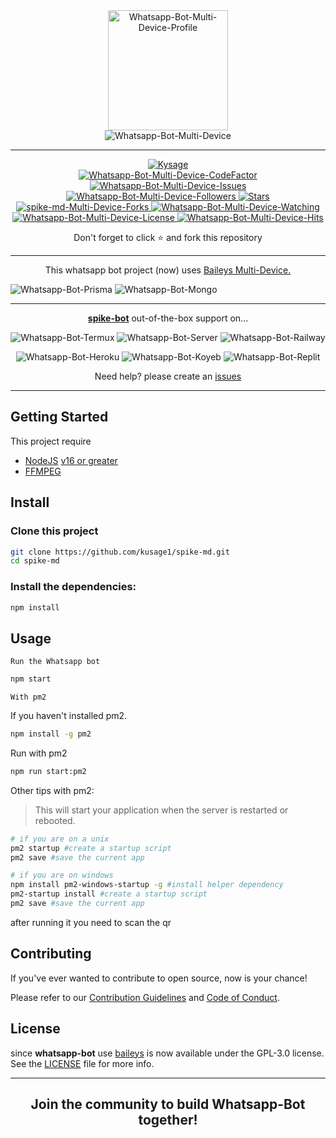 <div align="center">
  
  <img width="192" title="Whatsapp-Bot-Multi-Device-Profile" src="https://github.com/spike.jpg"/>

</div>

<div align="center">

  <img title="Whatsapp-Bot-Multi-Device" src="https://img.shields.io/badge/Whatsapp%20Bot%20Multi%20Device-green?colorA=%23ff0000&colorB=%23017e40&style=for-the-badge">

</div>

---

<div align="center">  
  <a href="https://github.com/kysage1">
    <img title="Kysage" src="https://img.shields.io/badge/AUTHOR-KYSAGE-orange.svg?style=for-the-badge&logo=github"></a>
</div>
<div align="center">
  <a href="https://www.codefactor.io/repository/github/kysage1/spike-md/overview/master">
    <img title="Whatsapp-Bot-Multi-Device-CodeFactor" src="https://img.shields.io/codefactor/grade/github/kyssge1/whatsapp-bot/master?color=blue&label=CodeFactor&style=flat-square">
  </a>
  <a href="https://github.com/kysage/spike-md/issues">
    <img title="Whatsapp-Bot-Multi-Device-Issues" src="https://img.shields.io/github/issues-raw/kysage1/spike-md?label=Issues&color=%23ff9aa2&style=flat-square" />
  </a>
</div>
<div align="center">
  <a href="https://github.com/kysage1/followers">
    <img title="Whatsapp-Bot-Multi-Device-Followers" src="https://img.shields.io/github/followers/kysage1?label=Folls&color=%23ff9aa2&style=flat-square">
  </a>
  <a href="https://github.com/kysageq1/soike-/stargazers/">
    <img title="Stars" src="https://img.shields.io/github/stars/kysage1/spike-md?label=Stars&color=%23ffb7b2&style=flat-square">
  </a>
  <a href="https://github.com/kysage1/spikey/network/members">
    <img title="spike-md-Multi-Device-Forks" src="https://img.shields.io/github/forks/kysage1/spike-md?label=Forks&color=%23ffdac1&style=flat-square">
  </a>
  <a href="https://github.com/kysage1/spike-md/watchers">
    <img title="Whatsapp-Bot-Multi-Device-Watching" src="https://img.shields.io/github/watchers/kysage/spike-md?label=Watchers&color=%23e2f0cb&style=flat-square">
  </a>
  <a href="https://github.com/kysage1/spike-md/blob/master/LICENSE">
    <img title="Whatsapp-Bot-Multi-Device-License" src="https://img.shields.io/badge/License-GPL_3.0_or_later-blue.svg?color=%23b5ead7&style=flat-square"/>
  </a>
  <a href="https://hits.seeyoufarm.com">
    <img title="Whatsapp-Bot-Multi-Device-Hits" src="https://hits.seeyoufarm.com/api/count/incr/badge.svg?url=https%3A%2F%2Fgithub.com%2Fkysage1%2Fwhatsapp-bot&count_bg=%23c7ceea&title_bg=%23555555&icon=probot.svg&icon_color=%23c7ceea&title=Hits&edge_flat=true"/>
  </a>
</div>
<div align="center">
  <p>Don't forget to click ⭐️ and fork this repository</p>
</div>

---

<p align="center"> This whatsapp bot project (now) uses
  <a href="https://github.com/WhiskeySockets/Baileys">Baileys Multi-Device.</a>
</p>


  <img title="Whatsapp-Bot-Prisma" src="https://img.shields.io/badge/prisma-29245c?style=for-the-badge&logo=prisma&logoColor=F7DF1E"></img>
  <img title="Whatsapp-Bot-Mongo" src="https://img.shields.io/badge/mongoDB-033604?style=for-the-badge&logo=mongodb&logoColor=47A248"></img>
</p>

---

<p align="center">
  <a href="https://github.com/kysage/spike-md"><b>spike-bot</b></a> out-of-the-box support on...
</p>

<p align="center">
  <img title="Whatsapp-Bot-Termux" src="https://img.shields.io/badge/Termux-302c2c?style=for-the-badge&logo=iterm2&logoColor=000000"></img>
  <img title="Whatsapp-Bot-Server" src="https://img.shields.io/badge/self hosting-3d1513?style=for-the-badge&logo=serverless&logoColor=FD5750"></img>
  <img title="Whatsapp-Bot-Railway" src="https://img.shields.io/badge/railway-362b2b?style=for-the-badge&logo=railway&logoColor=0B0D0E"></img>
</p>
<p align="center">
  <img title="Whatsapp-Bot-Heroku" src="https://img.shields.io/badge/heroku-9d7acc?style=for-the-badge&logo=heroku&logoColor=430098"></img>
  <img title="Whatsapp-Bot-Koyeb" src="https://img.shields.io/badge/koyeb-362b2b?style=for-the-badge&logo=koyeb&logoColor=121212"></img>
  <img title="Whatsapp-Bot-Replit" src="https://img.shields.io/badge/replit-3b1903?style=for-the-badge&logo=replit&logoColor=F26207"></img>
</p>

<p align="center">Need help? please create an <a href="https://github.com/kysage1/spike-md/issues">issues</a></p>

---

## Getting Started

This project require

- [NodeJS](https://nodejs.org/en/download/) [v16 or greater](https://nodejs.org/dist/)
- [FFMPEG](https://ffmpeg.org/download.html)

## Install

<section>

### Clone this project

```bash
git clone https://github.com/kusage1/spike-md.git
cd spike-md
```

### Install the dependencies:

```bash
npm install
```

</section>

## Usage

<section>

`Run the Whatsapp bot`

```bash
npm start
```

`With pm2`

If you haven't installed pm2.

```bash
npm install -g pm2
```

Run with pm2

```bash
npm run start:pm2
```

Other tips with pm2:

> This will start your application when the server is restarted or rebooted.

```bash
# if you are on a unix
pm2 startup #create a startup script
pm2 save #save the current app

# if you are on windows
npm install pm2-windows-startup -g #install helper dependency
pm2-startup install #create a startup script
pm2 save #save the current app
```

after running it you need to scan the qr

</section>

## Contributing

<section>

If you've ever wanted to contribute to open source, now is your chance!

Please refer to our [Contribution Guidelines](CONTRIBUTING.md) and [Code of Conduct](CODE_OF_CONDUCT.md).

</section>

## License

<section>

since **whatsapp-bot** use [baileys](https://github.com/WhiskeySockets/Baileys) is now available under the GPL-3.0 license. See the [LICENSE](LICENSE) file for more info.

</section>

---

<div align="center">
  <h2>Join the community to build Whatsapp-Bot together!</h2>

</div>
